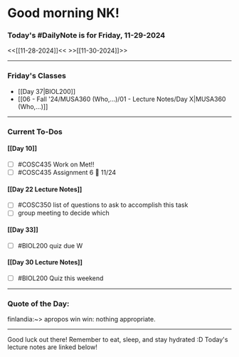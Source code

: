 # Good morning NK!
### Today's #DailyNote is for  Friday, 11-29-2024

<<[[11-28-2024]]<<                \>>[[11-30-2024]]>>

------------
### Friday's Classes
- [[Day 37|BIOL200]]
- [[06 - Fall '24/MUSA360 (Who,...)/01 - Lecture Notes/Day X|MUSA360 (Who,...)]]


------------
### Current To-Dos
#### [[Day 10]]
- [ ] #COSC435 Work on Met!!
- [ ] #COSC435 Assignment 6 📅 11/24
#### [[Day 22 Lecture Notes]]
- [ ] #COSC350 list of questions to ask to accomplish this task
- [ ] group meeting to decide which 
#### [[Day 33]]
- [ ] #BIOL200 quiz due W
#### [[Day 30 Lecture Notes]]
- [ ] #BIOL200 Quiz this weekend

----------
### Quote of the Day:

 finlandia:~> apropos win
win: nothing appropriate.

-------
Good luck out there! Remember to eat, sleep, and stay hydrated :D
Today's lecture notes are linked below!